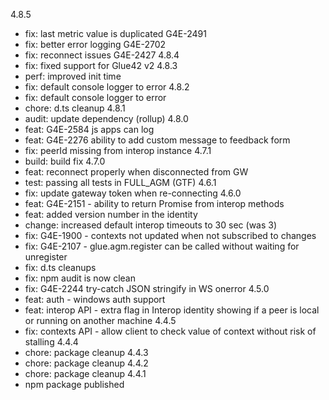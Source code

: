 4.8.5
- fix: last metric value is duplicated G4E-2491
- fix: better error logging G4E-2702
- fix: reconnect issues G4E-2427
4.8.4
- fix: fixed support for Glue42 v2
4.8.3
- perf: improved init time
- fix: default console logger to error
4.8.2
- fix: default console logger to error
- chore: d.ts cleanup
4.8.1
- audit: update dependency (rollup)
4.8.0
- feat: G4E-2584 js apps can log
- feat: G4E-2276 ability to add custom message to feedback form
- fix: peerId missing from interop instance
4.7.1
- build: build fix
4.7.0
- feat: reconnect properly when disconnected from GW
- test: passing all tests in FULL_AGM (GTF)
4.6.1
- fix: update gateway token when re-connecting
4.6.0
- feat: G4E-2151 - ability to return Promise from interop methods
- feat: added version number in the identity
- change: increased default interop timeouts to 30 sec (was 3)
- fix: G4E-1900 - contexts not updated when not subscribed to changes
- fix: G4E-2107 - glue.agm.register can be called without waiting for unregister
- fix: d.ts cleanups
- fix: npm audit is now clean
- fix: G4E-2244 try-catch JSON stringify in WS onerror
4.5.0
- feat: auth - windows auth support
- feat: interop API - extra flag in Interop identity showing if a peer is local or running on another machine
4.4.5
- fix: contexts API - allow client to check value of context without risk of stalling
4.4.4
- chore: package cleanup
4.4.3
- chore: package cleanup
4.4.2
- chore: package cleanup
4.4.1
- npm package published
